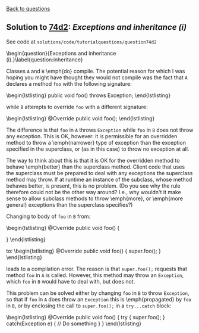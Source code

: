 [Back to questions](../README.md)

## Solution to [74d2](../questions/74d2): *Exceptions and inheritance (i)*

See code at `solutions/code/tutorialquestions/question74d2`

\begin{question}{Exceptions and inheritance (i).}\label{question:inheritance}

Classes `A` and `B` \emph{do} compile.  The potential reason for which I was hoping you might have
thought they would not compile was the fact that `A` declares a method `foo` with the following signature:

\begin{lstlisting}
public void foo() throws Exception;
\end{lstlisting}

while `B` attempts to override `foo` with a different signature:

\begin{lstlisting}
@Override
public void foo();
\end{lstlisting}

The difference is that `foo` in `A` throws `Exception` while `foo` in `B` does not throw any exception.  This is OK, however: it is permissible for an overridden method to throw a \emph{narrower} type of exception than the exception specified in the superclass, or
(as in this case) to throw no exception at all.

The way to think about this is that it is OK for the overridden method to behave \emph{better} than the superclass method.  Client code that uses the superclass must be prepared to deal with any exceptions the superclass method may throw.  If at runtime an instance of the subclass, whose method behaves better, is present, this is no problem.  (Do you see why the rule therefore could not be the other way around?  I.e., why wouldn't it make sense to allow subclass methods to throw \emph{more}, or \emph{more general} exceptions than the superclass specifies?)

Changing to body of `foo` in `B` from:

\begin{lstlisting}
@Override
public void foo() {

}
\end{lstlisting}

to:
\begin{lstlisting}
@Override
public void foo() {
  super.foo();
}
\end{lstlisting}

leads to a compilation error.  The reason is that `super.foo();` requests that method `foo` in `A` is called.  However, this method may throw an `Exception`, which `foo` in `B` would have to deal with, but does not.

This problem can be solved either by changing `foo` in `B` to throw `Exception`, so that if `foo` in `A` does throw an `Exception` this is \emph{propagated} by `foo` in `B`, or by enclosing the call to `super.foo();` in a `try...catch` block:

\begin{lstlisting}
@Override
public void foo() {
  try {
    super.foo();
  } catch(Exception e) {
    // Do something
  }
}
\end{lstlisting}

